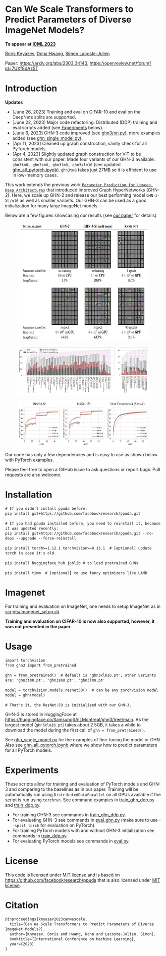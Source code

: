 
# Can We Scale Transformers to Predict Parameters of Diverse ImageNet Models?

**To appear at [ICML 2023](https://icml.cc/virtual/2023/poster/24569)**

[Boris Knyazev](http://bknyaz.github.io/), [Doha Hwang](https://mila.quebec/en/person/doha-hwang/), [Simon Lacoste-Julien](http://www.iro.umontreal.ca/~slacoste/)

Paper: https://arxiv.org/abs/2303.04143, https://openreview.net/forum?id=7UXf8dAz5T

# Introduction

**Updates**

- [June 26, 2023] Training and eval on CIFAR-10 and eval on the DeepNets splits are supported.
- [June 22, 2023] Major code refactoring. Distributed (DDP) training and eval scripts added (see [Experiments](#experiments) below).
- [June 6, 2023] GHN-3 code improved (see [ghn3/nn.py](ghn3/nn.py)), more examples added (see [ghn_single_model.py](examples/ghn_single_model.py)).
- [Apr 11, 2023] Cleaned up graph construction, sanity check for all PyTorch models.
- [Apr 4, 2023] Slightly updated graph construction for ViT to be consistent with our paper. 
Made four variants of our GHN-3 available: `ghn3tm8, ghn3sm8, ghn3lm8, ghn3xlm16` (see updated [ghn_all_pytorch.ipynb](examples/ghn_all_pytorch.ipynb)).
`ghn3tm8` takes just 27MB so it is efficient to use in low-memory cases.
 

This work extends the previous work [`Parameter Prediction for Unseen Deep Architectures`](https://github.com/facebookresearch/ppuda/) that introduced improved Graph HyperNetworks (GHN-2).
Here, we scale up GHN-2 and release our best performing model `GHN-3-XL/m16` as well as smaller variants. 
Our GHN-3 can be used as a good initialization for many large ImageNet models. 

Below are a few figures showcasing our results (see [our paper](https://arxiv.org/abs/2303.04143) for details).


<figure> <img src="figs/fig1.png" height="380"></figure>

<figure> <img src="figs/fig4.png" height="160"></figure>

<figure> <img src="figs/fig6.png" height="150"></figure>


Our code has only a few dependencies and is easy to use as shown below with PyTorch examples.

Please feel free to open a GitHub issue to ask questions or report bugs. 
Pull requests are also welcome.

# Installation

```
# If you didn't install ppuda before:
pip install git+https://github.com/facebookresearch/ppuda.git

# If you had ppuda installed before, you need to reinstall it, because it was updated recently:
pip install git+https://github.com/facebookresearch/ppuda.git --no-deps --upgrade --force-reinstall

pip install torch>=1.12.1 torchvision>=0.13.1  # [optional] update torch in case it's old

pip install huggingface_hub joblib # to load pretrained GHNs

pip install timm  # [optional] to use fancy optimizers like LAMB

```

# Imagenet

For training and evaluation on ImageNet, one needs to setup 
ImageNet as in [scripts/imagenet_setup.sh](scripts/imagenet_setup.sh).

**Training and evaluation on CIFAR-10 is now also supported, however, it was not presented in the paper.**

# Usage

```
import torchvision
from ghn3 import from_pretrained

ghn = from_pretrained()  # default is 'ghn3xlm16.pt', other variants are: 'ghn3tm8.pt', 'ghn3sm8.pt', 'ghn3lm8.pt'

model = torchvision.models.resnet50()  # can be any torchvision model
model = ghn(model)

# That's it, the ResNet-50 is initialized with our GHN-3.
```


GHN-3 is stored in HuggingFace at 
https://huggingface.co/SamsungSAILMontreal/ghn3/tree/main.
As the largest model (`ghn3xlm16.pt`) takes about 2.5GB, 
it takes a while to download the model during 
the first call of `ghn = from_pretrained()`.

See [ghn_single_model.py](examples/ghn_single_model.py) for the examples of fine-tuning the model or GHN.
Also see [ghn_all_pytorch.ipynb](examples/ghn_all_pytorch.ipynb) where we show how to predict parameters for all PyTorch models.

# Experiments

These scripts allow for training and evaluation of PyTorch models and GHN-3 and comparing to the baselines as in our paper.
Training will be automatically run using `DistributedDataParallel` on all GPUs available if the script is run using `torchrun`.
See command examples in [train_ghn_ddp.py](train_ghn_ddp.py) and [train_ddp.py](train_ddp.py).

- For training GHN-3 see commands in [train_ghn_ddp.py](train_ghn_ddp.py).
- For evaluating GHN-3 see commands in [eval_ghn.py](eval_ghn.py) (make sure to use `--split torch` for evaluation on PyTorch).
- For training PyTorch models with and without GHN-3 initialization see commands in [train_ddp.py](train_ddp.py).
- For evaluating PyTorch models see commands in [eval.py](eval.py).

# License

This code is licensed under [MIT license](LICENSE) and is based on
https://github.com/facebookresearch/ppuda that is also licensed under [MIT license](https://github.com/facebookresearch/ppuda/blob/main/LICENSE).

# Citation

```
@inproceedings{knyazev2023canwescale,
  title={Can We Scale Transformers to Predict Parameters of Diverse ImageNet Models?},
  author={Knyazev, Boris and Hwang, Doha and Lacoste-Julien, Simon},
  booktitle={International Conference on Machine Learning},
  year={2023}
}
```



